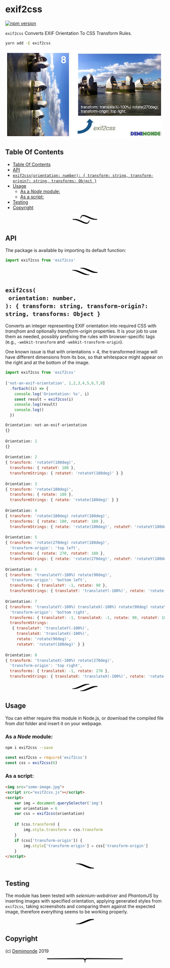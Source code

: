 # exif2css

[![npm version](https://badge.fury.io/js/exif2css.svg)](https://npmjs.org/package/exif2css)

`exif2css` Converts EXIF Orientation To CSS Transform Rules.

```sh
yarn add -E exif2css
```

![exif2css](exif2css.jpg)

## Table Of Contents

- [Table Of Contents](#table-of-contents)
- [API](#api)
- [`exif2css(orientation: number): { transform: string, transform-origin?: string, transforms: Object }`](#exif2cssorientation-number--transform-string-transform-origin-string-transforms-object-)
- [Usage](#usage)
  * [As a _Node_ module:](#as-a-_node_-module)
  * [As a script:](#as-a-script)
- [Testing](#testing)
- [Copyright](#copyright)

<p align="center"><a href="#table-of-contents"><img src=".documentary/section-breaks/0.svg?sanitize=true"></a></p>

## API

The package is available by importing its default function:

```js
import exif2css from 'exif2css'
```

<p align="center"><a href="#table-of-contents"><img src=".documentary/section-breaks/1.svg?sanitize=true"></a></p>

## `exif2css(`<br/>&nbsp;&nbsp;`orientation: number,`<br/>`): { transform: string, transform-origin?: string, transforms: Object }`

Converts an integer representing EXIF orientation into required CSS with _transfrom_ and
optionally _transform-origin_ properties. It is your job to use them as needed, possibly prefixing
the rules with browser-specific tags (e.g., `-webkit-transform` and `-webkit-transform-origin`).

One known issue is that with orientations > 4, the transformed image will have different dimensions from
its box, so that whitespace might appear on the right and at the bottom of the image.

```js
import exif2css from 'exif2css'

['not-an-exif-orientation', 1,2,3,4,5,6,7,8]
  .forEach((i) => {
    console.log('Orientation: %s', i)
    const result = exif2css(i)
    console.log(result)
    console.log()
  })
```
```js
Orientation: not-an-exif-orientation
{}

Orientation: 1
{}

Orientation: 2
{ transform: 'rotateY(180deg)',
  transforms: { rotateY: 180 },
  transformStrings: { rotateY: 'rotateY(180deg)' } }

Orientation: 3
{ transform: 'rotate(180deg)',
  transforms: { rotate: 180 },
  transformStrings: { rotate: 'rotate(180deg)' } }

Orientation: 4
{ transform: 'rotate(180deg) rotateY(180deg)',
  transforms: { rotate: 180, rotateY: 180 },
  transformStrings: { rotate: 'rotate(180deg)', rotateY: 'rotateY(180deg)' } }

Orientation: 5
{ transform: 'rotate(270deg) rotateY(180deg)',
  'transform-origin': 'top left',
  transforms: { rotate: 270, rotateY: 180 },
  transformStrings: { rotate: 'rotate(270deg)', rotateY: 'rotateY(180deg)' } }

Orientation: 6
{ transform: 'translateY(-100%) rotate(90deg)',
  'transform-origin': 'bottom left',
  transforms: { translateY: -1, rotate: 90 },
  transformStrings: { translateY: 'translateY(-100%)', rotate: 'rotate(90deg)' } }

Orientation: 7
{ transform: 'translateY(-100%) translateX(-100%) rotate(90deg) rotateY(180deg)',
  'transform-origin': 'bottom right',
  transforms: { translateY: -1, translateX: -1, rotate: 90, rotateY: 180 },
  transformStrings: 
   { translateY: 'translateY(-100%)',
     translateX: 'translateX(-100%)',
     rotate: 'rotate(90deg)',
     rotateY: 'rotateY(180deg)' } }

Orientation: 8
{ transform: 'translateX(-100%) rotate(270deg)',
  'transform-origin': 'top right',
  transforms: { translateX: -1, rotate: 270 },
  transformStrings: { translateX: 'translateX(-100%)', rotate: 'rotate(270deg)' } }
```

<p align="center"><a href="#table-of-contents"><img src=".documentary/section-breaks/2.svg?sanitize=true"></a></p>

## Usage

You can either require this module in Node.js, or download the compiled file from _dist_ folder
and insert it on your webpage.

### As a _Node_ module:

```bash
npm i exif2css --save
```

```js
const exif2css = require('exif2css')
const css = exif2css(6)
```

### As a script:

```html
<img src="some-image.jpg">
<script src="exif2css.js"></script>
<script>
    var img = document.querySelector('img')
    var orientation = 6
    var css = exif2css(orientation)

    if (css.transform) {
        img.style.transform = css.transform
    }
    if (css['transform-origin']) {
        img.style['transform-origin'] = css['transform-origin']
    }
</script>
```

<p align="center"><a href="#table-of-contents"><img src=".documentary/section-breaks/3.svg?sanitize=true"></a></p>

## Testing

The module has been tested with _selenium-webdriver_ and _PhantomJS_ by inserting images with
specified orientation, applying generated styles from `exif2css`, taking screenshots and comparing
them against the expected image, therefore everything seems to be working properly.

<p align="center"><a href="#table-of-contents"><img src=".documentary/section-breaks/4.svg?sanitize=true"></a></p>

## Copyright

(c) [Demimonde][1] 2019

[1]: https://demimonde.cc

<p align="center"><a href="#table-of-contents"><img src=".documentary/section-breaks/-1.svg?sanitize=true"></a></p>